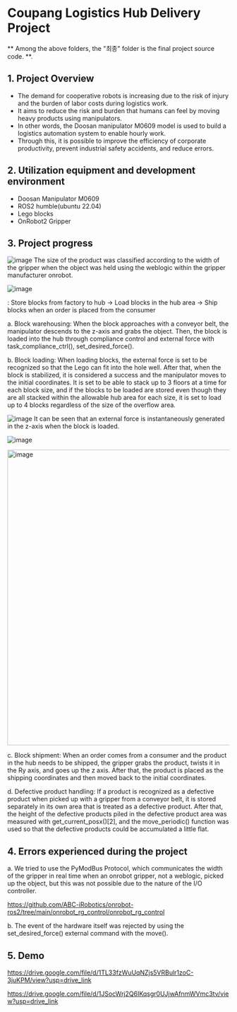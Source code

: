 # Coupang Logistics Hub Delivery Project

** Among the above folders, the "최종" folder is the final project source code. **.

## 1. Project Overview
- The demand for cooperative robots is increasing due to the risk of injury and the burden of labor costs during logistics work.
- It aims to reduce the risk and burden that humans can feel by moving heavy products using manipulators.
- In other words, the Doosan manipulator M0609 model is used to build a logistics automation system to enable hourly work.
- Through this, it is possible to improve the efficiency of corporate productivity, prevent industrial safety accidents, and reduce errors.



## 2. Utilization equipment and development environment
- Doosan Manipulator M0609
- ROS2 humble(ubuntu 22.04)
- Lego blocks
- OnRobot2 Gripper



## 3. Project progress
![image](https://github.com/user-attachments/assets/72acfe90-bd1c-4ed1-a3f0-fef858b7fb4a)
The size of the product was classified according to the width of the gripper when the object was held using the weblogic within the gripper manufacturer onrobot.

![image](https://github.com/user-attachments/assets/7764861f-1d61-4cb6-a121-78ae0638296f)


<Algebraic flow chart>: Store blocks from factory to hub -> Load blocks in the hub area -> Ship blocks when an order is placed from the consumer


a. Block warehousing: When the block approaches with a conveyor belt, the manipulator descends to the z-axis and grabs the object. Then, the block is loaded into the hub through compliance control and external force with task_compliance_ctrl(), set_desired_force().


b. Block loading: When loading blocks, the external force is set to be recognized so that the Lego can fit into the hole well. After that, when the block is stabilized, it is considered a success and the manipulator moves to the initial coordinates. It is set to be able to stack up to 3 floors at a time for each block size, and if the blocks to be loaded are stored even though they are all stacked within the allowable hub area for each size, it is set to load up to 4 blocks regardless of the size of the overflow area.


![image](https://github.com/user-attachments/assets/020dd59c-7ca9-48b7-9e8d-478843161db8)
It can be seen that an external force is instantaneously generated in the z-axis when the block is loaded.

![image](https://github.com/user-attachments/assets/4bd6861c-61c8-473a-b3e4-da4e09364a2f)

<img width="669" alt="image" src="https://github.com/user-attachments/assets/57522522-255f-48f8-bab9-ebbec209afdd" />


c. Block shipment: When an order comes from a consumer and the product in the hub needs to be shipped, the gripper grabs the product, twists it in the Ry axis, and goes up the z axis. After that, the product is placed as the shipping coordinates and then moved back to the initial coordinates.


d. Defective product handling: If a product is recognized as a defective product when picked up with a gripper from a conveyor belt, it is stored separately in its own area that is treated as a defective product. After that, the height of the defective products piled in the defective product area was measured with get_current_posx()[2], and the move_periodic() function was used so that the defective products could be accumulated a little flat.



## 4. Errors experienced during the project
a. We tried to use the PyModBus Protocol, which communicates the width of the gripper in real time when an onrobot gripper, not a weblogic, picked up the object, but this was not possible due to the nature of the I/O controller.

https://github.com/ABC-iRobotics/onrobot-ros2/tree/main/onrobot_rg_control/onrobot_rg_control

b. The event of the hardware itself was rejected by using the set_desired_force() external command with the move().



## 5. Demo

https://drive.google.com/file/d/1TL33fzWuUqNZjs5VRBulr1zoC-3juKPM/view?usp=drive_link

https://drive.google.com/file/d/1JSocWrj2Q6IKqsgr0UJjwAfnmWVmc3tv/view?usp=drive_link
